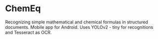 # ChemEq
Recognizing simple mathematical and chemical formulas in structured documents.
Mobile app for Android. Uses YOLOv2 - tiny for recognitions and Tesseract as OCR.
